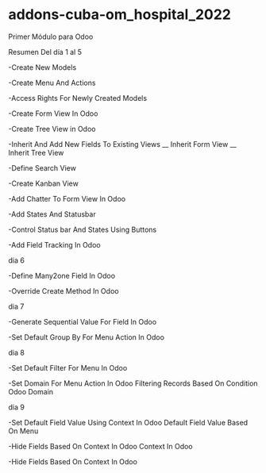 # addons-cuba-om_hospital_2022
Primer Módulo para Odoo

Resumen
Del día 1 al 5

-Create New Models

-Create Menu And Actions

-Access Rights For Newly Created Models

-Create Form View In Odoo

-Create Tree View in Odoo

-Inherit  And  Add New Fields To Existing Views  __ Inherit Form View __ Inherit Tree View

-Define Search View

-Create Kanban View

-Add Chatter To Form View In Odoo

-Add States And Statusbar

-Control Status bar And States Using Buttons

-Add Field Tracking In Odoo

dia 6

-Define Many2one Field In Odoo

-Override Create Method In Odoo

dia 7

-Generate Sequential Value For Field In Odoo

-Set Default Group By For Menu Action In Odoo

dia 8

-Set Default Filter For Menu In Odoo

-Set Domain For Menu Action In Odoo Filtering Records Based On Condition Odoo Domain

dia 9

-Set Default Field Value Using Context In Odoo Default Field Value Based On Menu

-Hide Fields Based On Context In Odoo Context In Odoo

-Hide Fields Based On Context In Odoo


